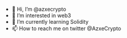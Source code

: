 - 👋 Hi, I’m @azxecrypto
- 👀 I’m interested in web3
- 🌱 I’m currently learning Solidity
- 📫 How to reach me on twitter @AzxeCrypto

<!---
azxecrypto/azxecrypto is a ✨ special ✨ repository because its `README.md` (this file) appears on your GitHub profile.
You can click the Preview link to take a look at your changes.
--->
